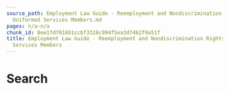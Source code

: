 ```yaml
---
source_path: Employment Law Guide - Reemployment and Nondiscrimination Rights for
  Uniformed Services Members.md
pages: n/a-n/a
chunk_id: 8ee1fd7016b1ccbf3326c994f5ea3d7462f9a51f
title: Employment Law Guide - Reemployment and Nondiscrimination Rights for Uniformed
  Services Members
---
```

# Search
